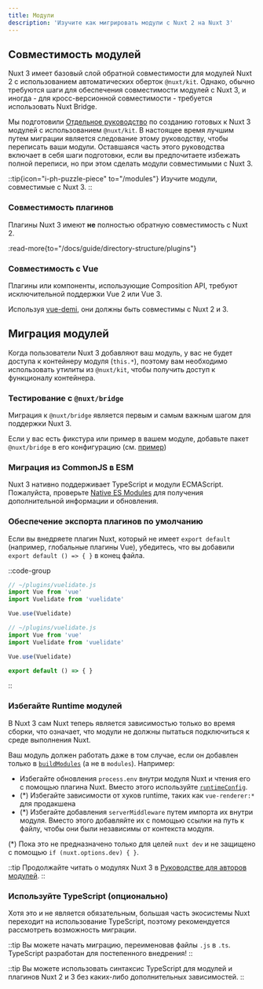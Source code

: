 ```yaml
---
title: Модули
description: 'Изучите как мигрировать модули с Nuxt 2 на Nuxt 3'
---
```


## Совместимость модулей

Nuxt 3 имеет базовый слой обратной совместимости для модулей Nuxt 2 с использованием автоматических оберток `@nuxt/kit`. Однако, обычно требуются шаги для обеспечения совместимости модулей с Nuxt 3, и иногда - для кросс-версионной совместимости - требуется использовать Nuxt Bridge.

Мы подготовили [Отдельное руководство](/docs/guide/going-further/modules) по созданию готовых к Nuxt 3 модулей с использованием `@nuxt/kit`. В настоящее время лучшим путем миграции является следование этому руководству, чтобы переписать ваши модули. Оставшаяся часть этого руководства включает в себя шаги подготовки, если вы предпочитаете избежать полной переписи, но при этом сделать модули совместимыми с Nuxt 3.

::tip{icon="i-ph-puzzle-piece" to="/modules"}
Изучите модули, совместимые с Nuxt 3.
::

### Совместимость плагинов

Плагины Nuxt 3 имеют **не** полностью обратную совместимость с Nuxt 2.

:read-more{to="/docs/guide/directory-structure/plugins"}

### Совместимость с Vue

Плагины или компоненты, использующие Composition API, требуют исключительной поддержки Vue 2 или Vue 3.

Используя [vue-demi](https://github.com/vueuse/vue-demi), они должны быть совместимы с Nuxt 2 и 3.

## Миграция модулей

Когда пользователи Nuxt 3 добавляют ваш модуль, у вас не будет доступа к контейнеру модуля (`this.*`), поэтому вам необходимо использовать утилиты из `@nuxt/kit`, чтобы получить доступ к функционалу контейнера.

### Тестирование с `@nuxt/bridge`

Миграция к `@nuxt/bridge` является первым и самым важным шагом для поддержки Nuxt 3.

Если у вас есть фикстура или пример в вашем модуле, добавьте пакет `@nuxt/bridge` в его конфигурацию (см. [пример](/docs/bridge/overview#update-nuxtconfig))

### Миграция из CommonJS в ESM

Nuxt 3 нативно поддерживает TypeScript и модули ECMAScript. Пожалуйста, проверьте [Native ES Modules](/docs/guide/concepts/esm) для получения дополнительной информации и обновления.

### Обеспечение экспорта плагинов по умолчанию

Если вы внедряете плагин Nuxt, который не имеет `export default` (например, глобальные плагины Vue), убедитесь, что вы добавили `export default () => { }` в конец файла.

::code-group

```js [Before]
// ~/plugins/vuelidate.js
import Vue from 'vue'
import Vuelidate from 'vuelidate'

Vue.use(Vuelidate)
```

```js [After]
// ~/plugins/vuelidate.js
import Vue from 'vue'
import Vuelidate from 'vuelidate'

Vue.use(Vuelidate)

export default () => { }
```

::

### Избегайте Runtime модулей

В Nuxt 3 сам Nuxt теперь является зависимостью только во время сборки, что означает, что модули не должны пытаться подключиться к среде выполнения Nuxt.

Ваш модуль должен работать даже в том случае, если он добавлен только в [`buildModules`](/docs/api/nuxt-config#runtimeconfig) (а не в `modules`). Например:

- Избегайте обновления `process.env` внутри модуля Nuxt и чтения его с помощью плагина Nuxt. Вместо этого используйте [`runtimeConfig`](/docs/api/nuxt-config#runtimeconfig).
- (*) Избегайте зависимости от хуков runtime, таких как `vue-renderer:*` для продакшена
- (*) Избегайте добавления `serverMiddleware` путем импорта их внутри модуля. Вместо этого добавляйте их с помощью ссылки на путь к файлу, чтобы они были независимы от контекста модуля.

(*)  Пока это не предназначено только для целей `nuxt dev` и не защищено с помощью `if (nuxt.options.dev) { }`.

::tip
Продолжайте читать о модулях Nuxt 3 в [Руководстве для авторов модулей](/docs/guide/going-further/modules).
::

### Используйте TypeScript (опционально)

Хотя это и не является обязательным, большая часть экосистемы Nuxt переходит на использование TypeScript, поэтому рекомендуется рассмотреть возможность миграции.

::tip
Вы можете начать миграцию, переименовав файлы `.js` в `.ts`. TypeScript разработан для постепенного внедрения!
::

::tip
Вы можете использовать синтаксис TypeScript для модулей и плагинов Nuxt 2 и 3 без каких-либо дополнительных зависимостей.
::
